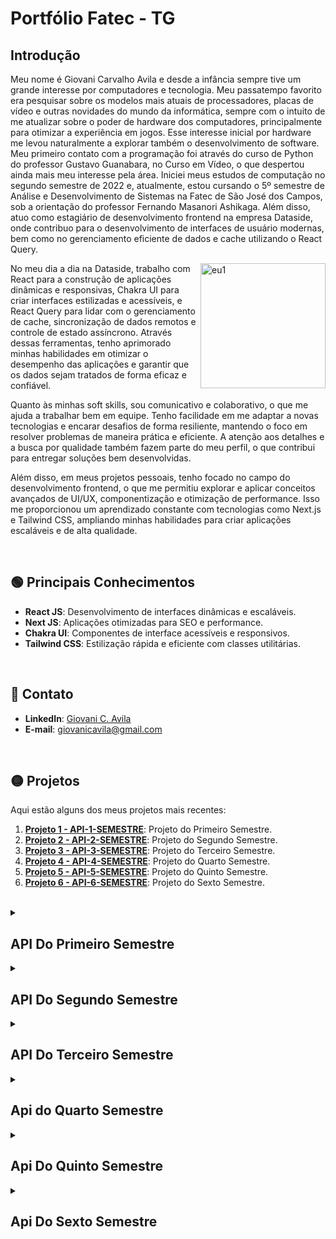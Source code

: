 # Portfólio Fatec - TG

## Introdução
<p>
 <p>
  Meu nome é Giovani Carvalho Avila e desde a infância sempre tive um grande interesse por computadores e tecnologia. Meu passatempo favorito era pesquisar sobre os modelos mais atuais de processadores, placas de vídeo e outras novidades do mundo da informática, sempre com o intuito de me atualizar sobre o poder de hardware dos computadores, principalmente para otimizar a experiência em jogos. Esse interesse inicial por hardware me levou naturalmente a explorar também o desenvolvimento de software. Meu primeiro contato com a programação foi através do curso de Python do professor Gustavo Guanabara, no Curso em Vídeo, o que despertou ainda mais meu interesse pela área. 
  Iniciei meus estudos de computação no segundo semestre de 2022 e, atualmente, estou cursando o 5º semestre de Análise e Desenvolvimento de Sistemas na Fatec de São José dos Campos, sob a orientação do professor Fernando Masanori Ashikaga. Além disso, atuo como estagiário de desenvolvimento frontend na empresa Dataside, onde contribuo para o desenvolvimento de interfaces de usuário modernas, bem como no gerenciamento eficiente de dados e cache utilizando o React Query.
 </p>
  <p>
    <img align="right" src="https://github.com/user-attachments/assets/a13bfb96-dc7c-455f-ad85-23ced8d73703" alt="eu1" width="200" height="200" />
  </p>
    <p>   No meu dia a dia na Dataside, trabalho com React para a construção de aplicações dinâmicas e responsivas, Chakra UI para criar interfaces estilizadas e acessíveis, e React Query para lidar com o gerenciamento de cache, sincronização de dados remotos e controle de estado assíncrono. Através dessas ferramentas, tenho aprimorado minhas habilidades em otimizar o desempenho das aplicações e garantir que os dados sejam tratados de forma eficaz e confiável.
    </p>
    <p>
     Quanto às minhas soft skills, sou comunicativo e colaborativo, o que me ajuda a trabalhar bem em equipe. Tenho facilidade em me adaptar a novas tecnologias e encarar desafios de forma resiliente, mantendo o foco em resolver problemas de maneira prática e eficiente. A atenção aos detalhes e a busca por qualidade também fazem parte do meu perfil, o que contribui para entregar soluções bem desenvolvidas.
    </p>
    <p>
      Além disso, em meus projetos pessoais, tenho focado no campo do desenvolvimento frontend, o que me permitiu explorar e aplicar conceitos avançados de UI/UX, componentização e otimização de performance. Isso me proporcionou um aprendizado constante com tecnologias como Next.js e Tailwind CSS, ampliando minhas habilidades para criar aplicações escaláveis e de alta qualidade.
  </p>
</p>

<br>

## :green_circle: Principais Conhecimentos

- **React JS**: Desenvolvimento de interfaces dinâmicas e escaláveis.
- **Next JS**: Aplicações otimizadas para SEO e performance.
- **Chakra UI**: Componentes de interface acessíveis e responsivos.
- **Tailwind CSS**: Estilização rápida e eficiente com classes utilitárias.

<br>

## :red_circle: Contato

- **LinkedIn**: [Giovani C. Avila](https://www.linkedin.com/in/giovanicavila/)
- **E-mail**: [giovanicavila@gmail.com](mailto:giovani.exemplo@gmail.com)

<br>

## :yellow_circle: Projetos

Aqui estão alguns dos meus projetos mais recentes:

1. **[Projeto 1 - API-1-SEMESTRE](https://github.com/apiFatec/SOS_API)**: Projeto do Primeiro Semestre.
2. **[Projeto 2 - API-2-SEMESTRE](https://github.com/apiFatec/API-2-Semestre-Bertoti)**: Projeto do Segundo Semestre.
2. **[Projeto 3 - API-3-SEMESTRE](https://github.com/apiFatec/API-3-Semestre-Ionic)**: Projeto do Terceiro Semestre.
2. **[Projeto 4 - API-4-SEMESTRE](https://github.com/Equipe-FULLSTACK/API-4)**: Projeto do Quarto Semestre.
2. **[Projeto 5 - API-5-SEMESTRE](https://github.com/FATEC-FULLSTACK/FRONTEND-API5S)**: Projeto do Quinto Semestre.
2. **[Projeto 6 - API-6-SEMESTRE](https://github.com/FATEC-FULLSTACK/FRONTEND-API6S)**: Projeto do Sexto Semestre.

<br>

<details id="sos-api">
<summary><h2>API Do Primeiro Semestre</h2></summary>

### Primeiro Semestre (2022 - 2)

O projeto que foi desenvolvido nesse semeestre é um sistema de ordem de serviços com o objetivo principal de informar computadores com mau funcionamento dentro do campus FATEC prof. Jessen Vidal e também navegar de forma dinâmica pelo mapa da FATEC.

A **empresa cliente** deste projeto é a própria **Fatec de São José dos Campos**, uma faculdade de tecnologia renomada, onde o sistema foi desenvolvido para melhorar a gestão e o reporte de problemas em computadores do campus. O projeto foi supervisionado pelos professores **Jean Carlos Lourenço Costa** e **Antonio Egydio**, que forneceram orientações durante todo o processo.

### Problema
A FATEC precisava de um sistema para informar sobre computadores com mau funcionamento e permitir uma navegação dinâmica pelo mapa do campus.

### Solução
<ul>
  <li>Sistema web utilizando flask</li>
  <li>Mapa da FATEC navegável</li>
  <li>Abrir ordem de serviço</li>
  <li>Ver detalhes de Hardware e software</li>
  <li>Identificação das máquinas</li>
  <li>Alteração de layout</li>
</ul>

### Link do repositório 
- [Primeira API](https://github.com/apiFatec/SOS_API)

### Tecnologias utilizadas no projeto:
- **HTML**: Estruturação e desenvolvimento das interfaces web.
- **CSS**: Estilização das páginas para garantir design responsivo e atraente.
- **Flask**: Framework backend para criação de aplicações web e APIs.

### Contribuições pessoais
Desenvolvi o sistema utilizando HTML, CSS e Flask. A tela de cadastro de contas foi projetada para ser clara e eficiente para novos usuários, enquanto a tela de pisos permite navegação intuitiva pelos diferentes layouts dos laboratórios. Em resumo, este projeto foi meu primeiro contato com o desenvolvimento web e me proporcionou um aprendizado fundamental sobre conceitos básicos, enquanto também me ajudou a desenvolver competências interpessoais e técnicas.

### Hard Skills
Durante o desenvolvimento, trabalhei com várias hard skills, como HTML, CSS e Flask, aplicando conceitos de estruturação de formulários, navegação entre páginas e apresentação de informações de maneira intuitiva. Meu nível de proficiência nessas tecnologias está entre intermediário e avançado, sendo avançado em HTML e CSS e intermediário em Flask. 

### Soft Skills
Além disso, desenvolvi soft skills importantes, como resolução de problemas, comunicação eficaz e gerenciamento de tempo. Trabalhar em equipe e em sprints exigiu uma comunicação contínua e soluções criativas para superar desafios. Um exemplo real de aplicação dessas soft skills foi a integração eficiente de feedbacks da equipe para melhorar a navegação do usuário no sistema.



<br>

<img src="https://github.com/user-attachments/assets/e7cfe953-6739-4e4a-9c49-70f2679523ac" alt="image" width="1000" height="600"/>

<details id="outras-imagens">
  <summary>Clique para outras imagens do projeto imagem</summary>
  <img src="https://github.com/user-attachments/assets/5a97fc3a-2edb-4924-9797-ee789a01afac" alt="image" width="1000" height="600"/>
</details>

<br>


</details>

<details id="api-2-semestre">
<summary><h2>API Do Segundo Semestre</h2></summary>

### Segundo Semestre (2023 - 1)

O objetivo desse projeto era desenvolver um sistema desktop em Java, com foco no controle do rendimento acadêmico dos alunos, principalmente por meio do gerenciamento de notas. O sistema foi criado para facilitar o acompanhamento do desempenho do corpo discente de uma escola, permitindo que professores e a administração possam acessar e gerenciar informações de forma eficiente.

A **empresa cliente** deste projeto é a própria **Fatec** de São José dos Campos, uma renomada faculdade de tecnologia. O projeto foi supervisionado pelos professores Claudio Etelvino de Lima e Giuliano Araujo Bertoti, que forneceram orientações ao longo de todo o processo.

### Problema
A FATEC precisava de um sistema para gerenciar o rendimento dos alunos, com foco na administração e acompanhamento das notas.

### Solução
<ul>
  <li>Acesso rápido e fácil as informações.</li>
  <li>Cadastro simplificado de alunos e salas.</li>
  <li>Aplicação offline.</li>
  <li>Controle simplificado de notas e tarefas.</li>
  <li>Manuseio das entregas de atividade dos alunos.</li>
</ul>

### Link do repositório 
- [Segunda API](https://github.com/apiFatec/API-2-Semestre-Bertoti)

### Tecnologias utilizadas no projeto:
- **Java**: Desenvolvimento da lógica do sistema e controle de rendimento dos alunos.
- **JavaFX**: Criação das interfaces gráficas para o sistema desktop.
- **Scene Builder:**: Ferramenta para construção visual das telas de forma eficiente.
- **MySQL**: Banco de dados para armazenamento e gerenciamento das informações dos alunos.

### Contribuições pessoais
Desenvolvi o controller em Java, que gerencia a lógica de interação da tela de edição de alunos, permitindo a navegação entre diferentes partes do sistema e a manipulação dos dados dos alunos. Além disso, criei a interface gráfica com FXML utilizando Scene Builder para estruturar as telas de forma eficiente e responsiva. Também implementei um fix no formulário de edição de notas, garantindo que as alterações fossem salvas corretamente.
Em resumo, este foi meu segundo projeto de API da Fatec, onde aprofundei minhas habilidades técnicas e desenvolvi competências interpessoais essenciais para o sucesso do projeto.

### Hard Skills
Durante o desenvolvimento, utilizei Java para a lógica de programação, JavaFX para a construção da interface e o Scene Builder para criar a estrutura visual das telas de maneira eficiente. Meu nível de proficiência em Java e JavaFX é intermediário, e o projeto me ajudou a consolidar ainda mais esses conhecimentos.

### Soft Skills
No decorrer do projeto, demonstrei soft skills importantes, como adaptação e comunicação eficaz. Um exemplo disso foi quando corrigi rapidamente um bug na tela de edição de alunos que impedia a atualização das notas. Isso exigiu atenção aos detalhes e uma boa comunicação com a equipe para testar e validar a solução antes do prazo.

</details>

<details id="api-3-semestre">
<summary><h2>API Do Terceiro Semestre</h2></summary>

### Terceiro Semestre (2023 - 2)
O objetivo desse projeto era desenvolver um sistema web utilizando React, focado no gerenciamento e automação de processos regulatórios na área da saúde. A plataforma centraliza o controle de documentações, prazos e monitoramento em tempo real, garantindo eficiência e conformidade.

A **empresa cliente** é a **Ionic Health**, uma empresa brasileira inovadora fundada em 2019, com sede no Parque Tecnológico de São José dos Campos. Especializada em automação e diagnóstico médico, a Ionic Health atende clientes no Brasil, Portugal e Estados Unidos, sempre com foco em qualidade, segurança e inovação digital. O projeto foi supervisionado pelos professores Claudio Etelvino de Lima e Fernando Masanori Ashikaga, que forneceram orientações ao longo de todo o processo de desenvolvimento.

### Problema
A Ionic Health precisava de um sistema para gerenciar processos regulatórios na área da saúde, com foco na administração de documentação e acompanhamento de prazos.

### Solução
<ul>
  <li>Monitoramento em tempo real dos processos regulatórios.</li>
  <li>Documentação centralizada e rastreável de todas as etapas.</li>
  <li>Gestão automatizada de prazos e notificações.</li>
  <li>Controle de acesso seguro e personalizado.</li>
  <li>Relatórios detalhados e análises de desempenho dos processos.</li>
</ul>

### Link do repositório 
- [Terceira API](https://github.com/apiFatec/API-3-Semestre-Ionic)

### Tecnologias utilizadas no projeto:
- **React**: Desenvolvimento da lógica do sistema e interface web.
- **Typescript**: Tipagem estática para aumentar a segurança e robustez do código.
- **Nest:**: Biblioteca de componentes para construção de interfaces acessíveis e responsivas.
- **ShadCN**: Sistema de design para a criação de temas visuais.
- **Postgres**: Banco de dados para armazenamento e gerenciamento das informações regulatórias.

### Contribuições pessoais
<strong>Solução</strong>:  Desenvolvi a lógica de verificação de tipo de usuário, que gerencia a renderização das rotas de acordo com o perfil (admin ou usuário comum), permitindo uma navegação personalizada e segura. Além disso, implementei o primeiro dropdown do usuário, garantindo uma experiência de uso intuitiva. Também trabalhei na melhoria do botão de alternância entre temas dark e light, garantindo uma interface mais acessível e moderna. Em resumo, este projeto com a Ionic Health foi uma excelente oportunidade para aprofundar minhas habilidades técnicas e fortalecer competências interpessoais, como comunicação e resolução de problemas, essenciais para o sucesso da equipe e do sistema desenvolvido.

### Hard Skills
Durante o desenvolvimento, utilizei React e TailwindCSS para criar uma interface fluida e lógica de programação eficiente. Meu nível de proficiência em React e TailwindCSS é avançado, e o projeto me ajudou a consolidar ainda mais esses conhecimentos.

### Soft Skills
Ao longo do projeto, demonstrei soft skills importantes, como comunicação e trabalho em equipe, garantindo que os requisitos fossem entendidos claramente e que as entregas fossem realizadas dentro dos prazos estabelecidos. Além disso, mostrei resiliência e resolução de problemas ao corrigir uma falha no controle de rotas, que exigiu análise e colaboração com a equipe para implementar a solução de maneira eficaz. Essas experiências fortaleceram minhas habilidades de adaptabilidade, sempre focadas em entregar soluções de qualidade, mesmo sob prazos curtos.

</details>

<details id="api-4-semestre">
<summary><h2> Api do Quarto Semestre </h2></summary>

### Quarto Semestre (2024 - 1)

No quarto semestre, desenvolvemos um projeto focado no controle de agendamentos de salas para reuniões, abrangendo tanto salas presenciais quanto online. O sistema permitia o gerenciamento de disponibilidade, controle de reuniões e reservas de salas.

A **empresa cliente** é a **Siatt**, uma empresa especializada na integração de sistemas com alto conteúdo tecnológico, que fornece soluções para as demandas dos setores de defesa e aeroespacial. A Siatt trabalha com armamentos inteligentes, como mísseis e bombas guiadas, além de realizar a integração de armamentos inteligentes em plataformas para aeronaves, tanques, navios e veículos terrestres. Também desenvolve radares e sensores, além de sistemas e equipamentos de aviação. O projeto foi supervisionado pelos professores Fabiano Sabha e Juliana Forin Pasquini Martinez, que forneceram orientações ao longo de todo o processo.

### Problema
A Siatt necessitava de um sistema eficaz para gerenciar o agendamento de reuniões em salas, com foco na automação e otimização do processo.

### Solução
<ul>
  <li>Agendar reuniões de diferentes categorias.</li>
  <li>Ter a capacidade de agendar reuniões presenciais, online e híbridas em diferentes níveis de permissão.</li>
  <li>Layout intuitivo para fácil visualização de horários e locais.</li>
  <li>Reduzir o tempo de agendamento e distribuir responsabilidades.</li>
</ul>

### Link do repositório 
- [Quarta API](https://github.com/Equipe-FULLSTACK/API-4)

### Tecnologias utilizadas no projeto:
- **React**: Desenvolvimento da lógica do sistema e interface web.
- **Material UI**: Biblioteca de componentes para construção de interfaces acessíveis e responsivas.
- **Typescript**: Linguagem que adiciona tipagem estática ao JavaScript, melhorando a segurança e robustez do código.
- **Mysql:**: Banco de dados relacional utilizado para armazenamento e gerenciamento de dados.
- **Node JS**: Ambiente de execução para o backend, permitindo a criação de APIs e integração com o banco de dados.

### Contribuições pessoais
Desenvolvi a lógica de validação do nível de usuário, permitindo identificar se o usuário é admin ou comum. Fiz a correção da lista de salas com base nas categorias online e presencial, além de desenvolver a tela da lista de salas online, que possui links que redirecionam para as reuniões. Também integrei todas essas funcionalidades com o backend, garantindo que os dados fossem atualizados em tempo real. Em resumo, este projeto com a Siatt foi uma excelente oportunidade para aprofundar minhas habilidades técnicas em automação e gerenciamento de sistemas, além de fortalecer competências interpessoais essenciais para o sucesso do projeto.

### Hard Skills
Durante o desenvolvimento, utilizei React, onde tenho um nível avançado de experiência, e Material UI, com nível intermediário. Essas tecnologias foram essenciais para criar interfaces responsivas e interativas, além de facilitar a integração de sistemas, o que ajudou a melhorar a experiência do usuário e a eficiência do projeto.

### Soft Skilss
Um exemplo de como atuei na resolução de problemas foi quando a equipe teve dificuldades para alinhar os requisitos da integração de sistemas. Organizei uma reunião para esclarecer dúvidas e garantir que todos estivessem na mesma página, o que foi essencial para resolver desafios e garantir que o projeto fosse entregue dentro do cronograma. Essa abordagem colaborativa foi crucial para superar obstáculos e assegurar o andamento contínuo do projeto.


</details>

</details>


<details id="api-5-semestre">
<summary><h2>Api Do Quinto Semestre</h2></summary>

### Quinto Semestre (2024 - 2)

No quinto semestre, desenvolvemos o projeto Clima Monitor, com o objetivo de monitorar regiões de áreas florestadas para coletar e analisar dados climáticos. O sistema foi projetado para fornecer alertas relacionados à pluviometria, temperatura e outros fatores que podem impactar diretamente essas áreas, promovendo a preservação e gestão eficiente.

A **empresa responsável** pelo projeto é a **Kersys**, uma empresa de gestão florestal inteligente, que utiliza tecnologia avançada para monitorar e otimizar o uso sustentável das florestas. O projeto foi supervisionado pelos professores Gerson da Penha Neto e Jean Carlos Lourenço Costa, que acompanharam o desenvolvimento e ofereceram suporte técnico e estratégico durante toda a sua execução.

### Problema
A Kersys precisava de um sistema para que os usuários pudessem visualizar no mapa os pontos cadastrados em regiões florestadas, permitindo o monitoramento de dados climáticos como temperatura, pluviometria e outros fatores que impactam essas áreas.

### Solução
<ul>
  <li>Monitorar a região florestada por meio de dados fornecidos por uma API especializada.</li>
  <li>Gerar relatórios gráficos para visualização clara e eficiente de informações climáticas.</li>
  <li>Notificar os usuários em tempo real sobre mudanças climáticas que possam impactar a região.</li>
  <li>Oferecer um serviço de geolocalização para identificar e monitorar pontos específicos na área.</li>
</ul>

### Link do repositório 
- [Quinta API](https://github.com/FATEC-FULLSTACK/FRONTEND-API5S)

### Tecnologias utilizadas no projeto:
- **React Native**: Desenvolvimento da lógica do sistema e interface mobile.
- **Expo**: Ferramenta para simplificar o desenvolvimento e testes no ambiente mobile.
- **MongoDB**: Banco de dados NoSQL utilizado para armazenamento eficiente de dados e histórico dos pontos cadastrados.
- **Typescript**: Linguagem que adiciona tipagem estática ao JavaScript, garantindo maior segurança e robustez no código.
- **Node.js**: Ambiente de execução para o backend, permitindo a criação de APIs e integração com o banco de dados.

### Contribuições pessoais
No desenvolvimento do Clima Monitor, trabalhei em quatro partes principais:

- Criação da tela de login para autenticação segura dos usuários: Essa funcionalidade garantiu que apenas usuários autorizados tivessem acesso ao sistema, protegendo os dados sensíveis e assegurando o uso adequado da aplicação.

- Integração do login com o backend para validação de credenciais: Essa etapa foi fundamental para estabelecer uma comunicação confiável entre o frontend e o backend, garantindo que as informações dos usuários fossem validadas corretamente e que acessos indevidos fossem bloqueados.

- Correção da integração com a API do Google Maps: A correção garantiu a visualização precisa dos pontos cadastrados no mapa, solucionando problemas existentes e melhorando o monitoramento visual das áreas florestais, o que aumentou a eficiência na análise dos dados climáticos.

- Desenvolvimento da funcionalidade de pesquisa de áreas no mapa baseada na inserção de localização pelo usuário: Essa funcionalidade deu aos usuários a capacidade de localizar rapidamente pontos específicos, economizando tempo e proporcionando uma experiência de uso mais prática e intuitiva.

Em resumo, este projeto foi uma excelente oportunidade para aprimorar minhas habilidades técnicas em desenvolvimento mobile e backend, além de fortalecer minha capacidade de resolver problemas e colaborar em equipe para entregar uma solução robusta e alinhada às necessidades da Kersys.

### Hard Skills
Durante o desenvolvimento, utilizei React Native, Expo e MongoDB, tecnologias nas quais possuo um nível intermediário de experiência. Essas ferramentas foram essenciais para construir a lógica do sistema, desenvolver a interface mobile e gerenciar o armazenamento de dados, garantindo um funcionamento robusto e eficiente da aplicação.

### Soft Skills
Durante a integração com a API do Google Maps, a equipe enfrentou dificuldades para mapear os pontos cadastrados corretamente. Para resolver o problema, apliquei minha habilidade de resolução de problemas, organizando uma reunião para identificar os erros na entrada de dados e sugerindo testes estruturados com diferentes cenários. Essa abordagem não só solucionou o problema técnico, mas também melhorou a comunicação entre a equipe, permitindo que entregássemos a funcionalidade no prazo e com precisão.


</details>


<details id="api-6-semestre">
<summary><h2>Api Do Sexto Semestre</h2></summary>

### Sexto Semestre (2025 - 1)

O projeto proposto pela Dom Rock envolve o desenvolvimento de uma aplicação web para avaliação de respostas geradas por modelos de linguagem (LLMs), com o objetivo de aprimorar seu retreinamento a partir de feedback humano.A aplicação deverá permitir o envio simultâneo de um mesmo prompt para dois LLMs por meio de API, exibir as duas respostas obtidas e possibilitar que o usuário avalie individualmente cada uma delas, além de compará-las e justificar qual considera superior. Todas as avaliações e justificativas deverão ser armazenadas em um banco de dados para uso futuro no processo de retreinamento dos modelos.

A **empresa cliente** deste a **Dom Rock** é uma empresa de tecnologia focada em promover alta produtividade e agilidade nas decisões operacionais e estratégicas das organizações, por meio da combinação poderosa entre algoritmos de inteligência artificial, modelos analíticos complexos e uma arquitetura baseada em datalake..

### Problema
A Dom Rock enfrenta o desafio de aprimorar o retreinamento de modelos de linguagem (LLMs), tornando-os mais eficazes e alinhados às necessidades dos usuários. Para isso, é necessário coletar feedback humano estruturado que permita comparar e avaliar as respostas geradas por diferentes LLMs diante de um mesmo prompt. No entanto, a ausência de uma ferramenta dedicada que possibilite esse tipo de avaliação comparativa limita a capacidade da empresa de evoluir seus modelos com base em dados reais e julgamentos qualitativos.

### Solução
<ul> <li>Para resolver o problema de ausência de uma ferramenta que permita avaliação estruturada de respostas de LLMs, desenvolvi uma aplicação web centrada na experiência do usuário, com um fluxo intuitivo que orienta o avaliador desde o envio do prompt até a justificativa da melhor resposta. O design foi pensado para permitir uma comparação clara entre as respostas dos modelos, destacando as diferenças de forma visual e organizada. Estruturei telas de avaliação que guiam o usuário na atribuição de notas e justificativas de maneira simples e eficiente. Além disso, toda a lógica da interface foi construída para garantir que as avaliações fossem armazenadas corretamente, possibilitando que esses dados sejam utilizados no retreinamento futuro dos modelos com base em feedback humano real e qualificado.</li> </ul>

### Link do repositório 
- [Sexto API](https://github.com/FATEC-FULLSTACK/FRONTEND-API6S)

### Tecnologias utilizadas no projeto:
- **Vue3**: Desenvolvimento da lógica do sistema e controle do estado da aplicação.
- **Pinia**: Gerenciamento do estado da aplicação, facilitando a organização dos dados entre os componentes.
- **Axios:**: Consumo da API para comunicação entre o frontend e o backend.
- **Figma**: Ferramenta utilizada para o design das interfaces, criação de wireframes e protótipos visuais.

### Contribuições pessoais 
Realizei o design inicial utilizando o board do figma, criação de wireframes e o protótipo final. Também fui o principal desenvolvedor frontend para esse projeto, criando as interfaces desde o início até o final da aplicação, também realizei as integrações utilizando Axios e Pinia para gerenciar estados na aplicação. 
Em resumo, este foi meu sexto projeto de API da Fatec, onde aprofundei minhas habilidades técnicas e desenvolvi competências interpessoais essenciais para o sucesso do projeto.

### Hard Skills
Pude utilizar diversas ferramentas que contribuíram para o desenvolvimento das minhas hard skills como desenvolvedor, como por exemplo Vue 3, Pinia e Figma. Meu nível de proficiência nessas tecnologias é intermediário.

### Soft Skills
No decorrer do projeto, demonstrei soft skills essenciais, como adaptabilidade, comunicação eficaz e trabalho em equipe. Por exemplo, durante a fase final do desenvolvimento, identifiquei um problema inesperado na interface que dificultava a comparação das respostas dos LLMs. Para resolver isso rapidamente, precisei me adaptar ao cenário, colaborar diretamente com o time de backend para entender as limitações da API e comunicar claramente as alterações necessárias. Além disso, organizei sessões de testes com usuários para validar a solução, garantindo que as melhorias atendessem às necessidades reais antes do prazo final.


![image](https://github.com/user-attachments/assets/611011f7-e385-4855-aa52-a71ff93d672d)

![image](https://github.com/user-attachments/assets/b539a9a6-68e4-467f-9e92-3d5a93c39dd7)

![image](https://github.com/user-attachments/assets/8c334f60-6915-47b3-acf2-1a49adc90f1a)

![image](https://github.com/user-attachments/assets/2c21d2bd-96dc-446e-a98d-964355211727)


</details>



